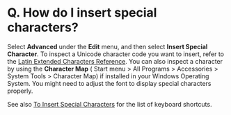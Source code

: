 # Q. How do I insert special characters?

Select **Advanced** under the **Edit** menu, and then select **Insert Special**
**Character**. To inspect a Unicode character code you want to insert, refer to
the
[Latin Extended Characters Reference](../../howto/edit/special_char_sample).
You can also inspect a character by using the **Character Map** ( Start menu > All Programs >
Accessories > System Tools > Character Map) if installed in your Windows Operating System. You
might need to adjust the font to display special characters properly.

See also [To Insert Special Characters](../../howto/edit/edit_special_char) for the list of keyboard shortcuts.
